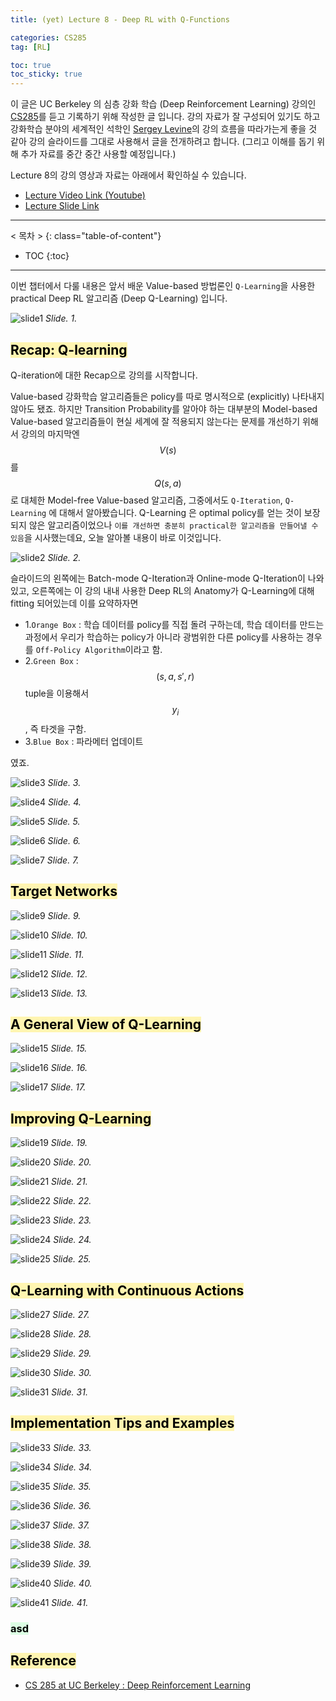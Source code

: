 ```yaml
---
title: (yet) Lecture 8 - Deep RL with Q-Functions

categories: CS285
tag: [RL]

toc: true
toc_sticky: true
---
```



이 글은 UC Berkeley 의 심층 강화 학습 (Deep Reinforcement Learning) 강의인 [CS285](http://rail.eecs.berkeley.edu/deeprlcourse/)를 듣고 기록하기 위해 작성한 글 입니다. 
강의 자료가 잘 구성되어 있기도 하고 강화학습 분야의 세계적인 석학인 [Sergey Levine](http://people.eecs.berkeley.edu/~svlevine/)의 강의 흐름을 따라가는게 좋을 것 같아 강의 슬라이드를 그대로 사용해서 글을 전개하려고 합니다. (그리고 이해를 돕기 위해 추가 자료를 중간 중간 사용할 예정입니다.)

Lecture 8의 강의 영상과 자료는 아래에서 확인하실 수 있습니다. 
- [Lecture Video Link (Youtube)](https://www.youtube.com/watch?v=7-D8RL3D6CI&list=PL_iWQOsE6TfURIIhCrlt-wj9ByIVpbfGc&index=32)
- [Lecture Slide Link](http://rail.eecs.berkeley.edu/deeprlcourse/static/slides/lec-8.pdf)


---
< 목차 >
{: class="table-of-content"}
* TOC
{:toc}
---


이번 챕터에서 다룰 내용은 앞서 배운 Value-based 방법론인 `Q-Learning`을 사용한 practical Deep RL 알고리즘 (Deep Q-Learning) 입니다.

![slide1](/assets/images/CS285/lec-8/slide1.png)
*Slide. 1.*





## <mark style='background-color: #fff5b1'> Recap: Q-learning </mark>

Q-iteration에 대한 Recap으로 강의를 시작합니다.

Value-based 강화학습 알고리즘들은 policy를 따로 명시적으로 (explicitly) 나타내지 않아도 됐죠.
하지만 Transition Probability를 알아야 하는 대부분의 Model-based Value-based 알고리즘들이 현실 세계에 잘 적용되지 않는다는 문제를 개선하기 위해서
강의의 마지막엔 $$V(s)$$ 를 $$Q(s,a)$$로 대체한 Model-free Value-based 알고리즘, 그중에서도 `Q-Iteration`, `Q-Learning` 에 대해서 알아봤습니다.
Q-Learning 은 optimal policy를 얻는 것이 보장되지 않은 알고리즘이었으나 `이를 개선하면 충분히 practical한 알고리즘을 만들어낼 수 있음`을 시사했는데요, 오늘 알아볼 내용이 바로 이것입니다.

![slide2](/assets/images/CS285/lec-8/slide2.png)
*Slide. 2.*

슬라이드의 왼쪽에는 Batch-mode Q-Iteration과 Online-mode Q-Iteration이 나와있고, 오른쪽에는 이 강의 내내 사용한 Deep RL의 Anatomy가 Q-Learning에 대해 fitting 되어있는데 이를 요약하자면 

- 1.`Orange Box` : 학습 데이터를 policy를 직접 돌려 구하는데, 학습 데이터를 만드는 과정에서 우리가 학습하는 policy가 아니라 광범위한 다른 policy를 사용하는 경우를 `Off-Policy Algorithm`이라고 함.
- 2.`Green Box` : $$(s,a,s',r)$$ tuple을 이용해서 $$y_i$$, 즉 타겟을 구함. 
- 3.`Blue Box` : 파라메터 업데이트

였죠.

![slide3](/assets/images/CS285/lec-8/slide3.png)
*Slide. 3.*

![slide4](/assets/images/CS285/lec-8/slide4.png)
*Slide. 4.*

![slide5](/assets/images/CS285/lec-8/slide5.png)
*Slide. 5.*

![slide6](/assets/images/CS285/lec-8/slide6.png)
*Slide. 6.*

![slide7](/assets/images/CS285/lec-8/slide7.png)
*Slide. 7.*






## <mark style='background-color: #fff5b1'> Target Networks </mark>

![slide9](/assets/images/CS285/lec-8/slide9.png)
*Slide. 9.*

![slide10](/assets/images/CS285/lec-8/slide10.png)
*Slide. 10.*

![slide11](/assets/images/CS285/lec-8/slide11.png)
*Slide. 11.*

![slide12](/assets/images/CS285/lec-8/slide12.png)
*Slide. 12.*

![slide13](/assets/images/CS285/lec-8/slide13.png)
*Slide. 13.*




## <mark style='background-color: #fff5b1'> A General View of Q-Learning </mark>

![slide15](/assets/images/CS285/lec-8/slide15.png)
*Slide. 15.*

![slide16](/assets/images/CS285/lec-8/slide16.png)
*Slide. 16.*

![slide17](/assets/images/CS285/lec-8/slide17.png)
*Slide. 17.*






## <mark style='background-color: #fff5b1'> Improving Q-Learning </mark>

![slide19](/assets/images/CS285/lec-8/slide19.png)
*Slide. 19.*

![slide20](/assets/images/CS285/lec-8/slide20.png)
*Slide. 20.*

![slide21](/assets/images/CS285/lec-8/slide21.png)
*Slide. 21.*

![slide22](/assets/images/CS285/lec-8/slide22.png)
*Slide. 22.*

![slide23](/assets/images/CS285/lec-8/slide23.png)
*Slide. 23.*

![slide24](/assets/images/CS285/lec-8/slide24.png)
*Slide. 24.*

![slide25](/assets/images/CS285/lec-8/slide25.png)
*Slide. 25.*




## <mark style='background-color: #fff5b1'> Q-Learning with Continuous Actions </mark>

![slide27](/assets/images/CS285/lec-8/slide27.png)
*Slide. 27.*

![slide28](/assets/images/CS285/lec-8/slide28.png)
*Slide. 28.*

![slide29](/assets/images/CS285/lec-8/slide29.png)
*Slide. 29.*

![slide30](/assets/images/CS285/lec-8/slide30.png)
*Slide. 30.*

![slide31](/assets/images/CS285/lec-8/slide31.png)
*Slide. 31.*




## <mark style='background-color: #fff5b1'> Implementation Tips and Examples </mark>

![slide33](/assets/images/CS285/lec-8/slide33.png)
*Slide. 33.*

![slide34](/assets/images/CS285/lec-8/slide34.png)
*Slide. 34.*

![slide35](/assets/images/CS285/lec-8/slide35.png)
*Slide. 35.*

![slide36](/assets/images/CS285/lec-8/slide36.png)
*Slide. 36.*

![slide37](/assets/images/CS285/lec-8/slide37.png)
*Slide. 37.*

![slide38](/assets/images/CS285/lec-8/slide38.png)
*Slide. 38.*

![slide39](/assets/images/CS285/lec-8/slide39.png)
*Slide. 39.*

![slide40](/assets/images/CS285/lec-8/slide40.png)
*Slide. 40.*

![slide41](/assets/images/CS285/lec-8/slide41.png)
*Slide. 41.*



### <mark style='background-color: #dcffe4'> asd </mark>

## <mark style='background-color: #fff5b1'> Reference </mark>

- [CS 285 at UC Berkeley : Deep Reinforcement Learning](http://rail.eecs.berkeley.edu/deeprlcourse/)









